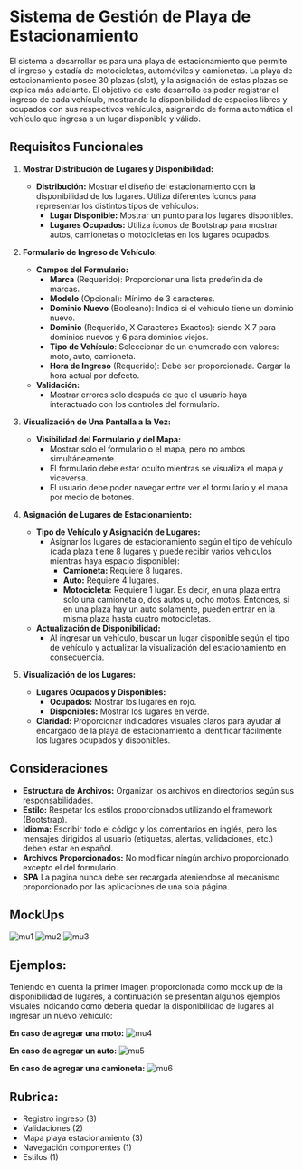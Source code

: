 # Sistema de Gestión de Playa de Estacionamiento
El sistema a desarrollar es para una playa de estacionamiento que permite el ingreso y estadía de motocicletas, automóviles y camionetas. 
La playa de estacionamiento posee 30 plazas (slot), y la asignación de estas plazas se explica más adelante.
El objetivo de este desarrollo es poder registrar el ingreso de cada vehículo, mostrando la disponibilidad de espacios libres y ocupados con sus respectivos vehículos, asignando de forma automática el vehículo que ingresa a un lugar disponible y válido. 

## Requisitos Funcionales

1. **Mostrar Distribución de Lugares y Disponibilidad:**
   - **Distribución:** Mostrar el diseño del estacionamiento con la disponibilidad de los lugares. Utiliza diferentes íconos para representar los distintos tipos de vehículos:
     - **Lugar Disponible:** Mostrar un punto para los lugares disponibles.
     - **Lugares Ocupados:** Utiliza íconos de Bootstrap para mostrar autos, camionetas o motocicletas en los lugares ocupados.
   
2. **Formulario de Ingreso de Vehículo:**
   - **Campos del Formulario:**
     - **Marca** (Requerido): Proporcionar una lista predefinida de marcas.
     - **Modelo** (Opcional): Mínimo de 3 caracteres.
     - **Dominio Nuevo** (Booleano): Indica si el vehículo tiene un dominio nuevo.
     - **Dominio** (Requerido, X Caracteres Exactos): siendo X 7 para dominios nuevos y 6 para dominios viejos.
     - **Tipo de Vehículo**: Seleccionar de un enumerado con valores: moto, auto, camioneta.
     - **Hora de Ingreso** (Requerido): Debe ser proporcionada. Cargar la hora actual por defecto.
   - **Validación:**
     - Mostrar errores solo después de que el usuario haya interactuado con los controles del formulario.
   
3. **Visualización de Una Pantalla a la Vez:**
   - **Visibilidad del Formulario y del Mapa:**
     - Mostrar solo el formulario o el mapa, pero no ambos simultáneamente.
     - El formulario debe estar oculto mientras se visualiza el mapa y viceversa.
     - El usuario debe poder navegar entre ver el formulario y el mapa por medio de botones.
   
4. **Asignación de Lugares de Estacionamiento:**
   - **Tipo de Vehículo y Asignación de Lugares:**
     - Asignar los lugares de estacionamiento según el tipo de vehículo (cada plaza tiene 8 lugares y puede recibir varios vehiculos mientras haya espacio disponible):
       - **Camioneta:** Requiere 8 lugares.
       - **Auto:** Requiere 4 lugares.
       - **Motocicleta:** Requiere 1 lugar.
   Es decir, en una plaza entra solo una camioneta o, dos autos u, ocho motos. Entonces, si en una plaza hay un auto solamente, pueden entrar en la misma plaza hasta cuatro motocicletas.  
   - **Actualización de Disponibilidad:**
     - Al ingresar un vehículo, buscar un lugar disponible según el tipo de vehículo y actualizar la visualización del estacionamiento en consecuencia.
   
5. **Visualización de los Lugares:**
   - **Lugares Ocupados y Disponibles:**
     - **Ocupados:** Mostrar los lugares en rojo.
     - **Disponibles:** Mostrar los lugares en verde.
   - **Claridad:** Proporcionar indicadores visuales claros para ayudar al encargado de la playa de estacionamiento a identificar fácilmente los lugares ocupados y disponibles.

## Consideraciones

- **Estructura de Archivos:** Organizar los archivos en directorios según sus responsabilidades.
- **Estilo:** Respetar los estilos proporcionados utilizando el framework (Bootstrap).
- **Idioma:** Escribir todo el código y los comentarios en inglés, pero los mensajes dirigidos al usuario (etiquetas, alertas, validaciones, etc.) deben estar en español.
- **Archivos Proporcionados:** No modificar ningún archivo proporcionado, excepto el del formulario.
- **SPA** La pagina nunca debe ser recargada ateniendose al mecanismo proporcionado por las aplicaciones de una sola página.

## MockUps
![mu1](https://github.com/user-attachments/assets/10b0fa16-0ee3-474b-ba8e-38d05650e7e7)
![mu2](https://github.com/user-attachments/assets/03ff091d-e1c7-4b38-bbd3-73822aa30212)
![mu3](https://github.com/user-attachments/assets/3adf90be-0989-43eb-98fc-3163817be1fd)


## Ejemplos: 
Teniendo en cuenta la primer imagen proporcionada como mock up de la disponibilidad de lugares, a continuación se presentan algunos ejemplos visuales indicando como debería quedar la disponibilidad de lugares al ingresar un nuevo vehiculo:

**En caso de agregar una moto:**
![mu4](https://github.com/user-attachments/assets/80c2e893-b38e-4537-bb54-31eac100dc00)

**En caso de agregar un auto:**
![mu5](https://github.com/user-attachments/assets/47d37670-0a31-4dd2-b0d4-66601144809e)

**En caso de agregar una camioneta:**
![mu6](https://github.com/user-attachments/assets/41a7e56b-64d1-4e09-b73d-4689e972348b)

## Rubrica:
- Registro ingreso (3)
- Validaciones (2)
- Mapa playa estacionamiento (3)
- Navegación componentes (1)
- Estilos (1)
